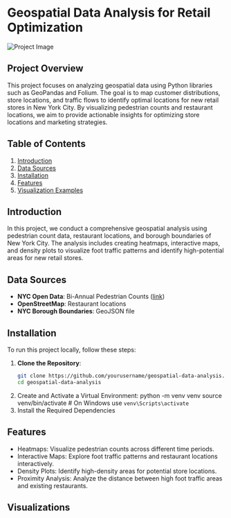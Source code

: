 # Geospatial Data Analysis for Retail Optimization
![Project Image](Geospatial-Data-Analysis-for-Retail-Optimization/intro.png)

## Project Overview
This project focuses on analyzing geospatial data using Python libraries such as GeoPandas and Folium. The goal is to map customer distributions, store locations, and traffic flows to identify optimal locations for new retail stores in New York City. By visualizing pedestrian counts and restaurant locations, we aim to provide actionable insights for optimizing store locations and marketing strategies.

## Table of Contents
1. [Introduction](#introduction)
2. [Data Sources](#data-sources)
3. [Installation](#installation)
4. [Features](#features)
6. [Visualization Examples](#visualization-examples)

## Introduction
In this project, we conduct a comprehensive geospatial analysis using pedestrian count data, restaurant locations, and borough boundaries of New York City. The analysis includes creating heatmaps, interactive maps, and density plots to visualize foot traffic patterns and identify high-potential areas for new retail stores.

## Data Sources
- **NYC Open Data**: Bi-Annual Pedestrian Counts ([link](https://data.cityofnewyork.us/Transportation/Bi-Annual-Pedestrian-Counts/2de2-6x2h))
- **OpenStreetMap**: Restaurant locations
- **NYC Borough Boundaries**: GeoJSON file

## Installation
To run this project locally, follow these steps:

1. **Clone the Repository**:
   ```sh
   git clone https://github.com/yourusername/geospatial-data-analysis.git
   cd geospatial-data-analysis
2. Create and Activate a Virtual Environment:
python -m venv venv
source venv/bin/activate   # On Windows use `venv\Scripts\activate`
3. Install the Required Dependencies

## Features
- Heatmaps: Visualize pedestrian counts across different time periods.
- Interactive Maps: Explore foot traffic patterns and restaurant locations interactively.
- Density Plots: Identify high-density areas for potential store locations.
- Proximity Analysis: Analyze the distance between high foot traffic areas and existing restaurants.

## Visualizations
